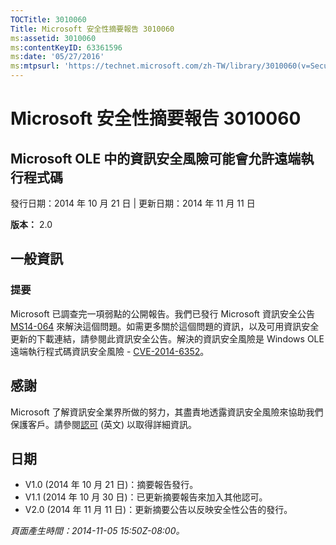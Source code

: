 ```yaml
---
TOCTitle: 3010060
Title: Microsoft 安全性摘要報告 3010060
ms:assetid: 3010060
ms:contentKeyID: 63361596
ms:date: '05/27/2016'
ms:mtpsurl: 'https://technet.microsoft.com/zh-TW/library/3010060(v=Security.10)'
---
```


Microsoft 安全性摘要報告 3010060
================================

Microsoft OLE 中的資訊安全風險可能會允許遠端執行程式碼
------------------------------------------------------

發行日期：2014 年 10 月 21 日 | 更新日期：2014 年 11 月 11 日

**版本：**  2.0

一般資訊
--------

### 提要

Microsoft 已調查完一項弱點的公開報告。我們已發行 Microsoft 資訊安全公告 [MS14-064](https://go.microsoft.com/fwlink/?linkid=?????) 來解決這個問題。如需更多關於這個問題的資訊，以及可用資訊安全更新的下載連結，請參閱此資訊安全公告。解決的資訊安全風險是 Windows OLE 遠端執行程式碼資訊安全風險 - [CVE-2014-6352](https://www.cve.mitre.org/cgi-bin/cvename.cgi?name=cve-2014-6352)。

感謝
----

<span id="sectionToggle0"></span>
Microsoft 了解資訊安全業界所做的努力，其盡責地透露資訊安全風險來協助我們保護客戶。請參閱[認可](https://technet.microsoft.com/zh-tw/library/security/dn820091.aspx) (英文) 以取得詳細資訊。

日期
----

<span id="sectionToggle1"></span>
-   V1.0 (2014 年 10 月 21 日)：摘要報告發行。
-   V1.1 (2014 年 10 月 30 日)：已更新摘要報告來加入其他認可。
-   V2.0 (2014 年 11 月 11 日)：更新摘要公告以反映安全性公告的發行。

*頁面產生時間：2014-11-05 15:50Z-08:00。*

